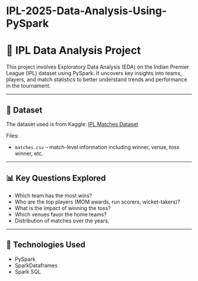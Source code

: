 # IPL-2025-Data-Analysis-Using-PySpark

# 🏏 IPL Data Analysis Project

This project involves Exploratory Data Analysis (EDA) on the Indian Premier League (IPL) dataset using PySpark. It uncovers key insights into teams, players, and match statistics to better understand trends and performance in the tournament.

---

## 📁 Dataset

The dataset used is from Kaggle: [IPL Matches Dataset](https://www.kaggle.com/datasets/muxcharuwichit/indian-premier-league-ipl-2008-to-2020)

Files:
- `matches.csv` – match-level information including winner, venue, toss winner, etc.

---

## 📊 Key Questions Explored

- Which team has the most wins?
- Who are the top players (MOM awards, run scorers, wicket-takers)?
- What is the impact of winning the toss?
- Which venues favor the home teams?
- Distribution of matches over the years.

---

## 🔧 Technologies Used

- PySpark
- SparkDataframes
- Spark SQL



